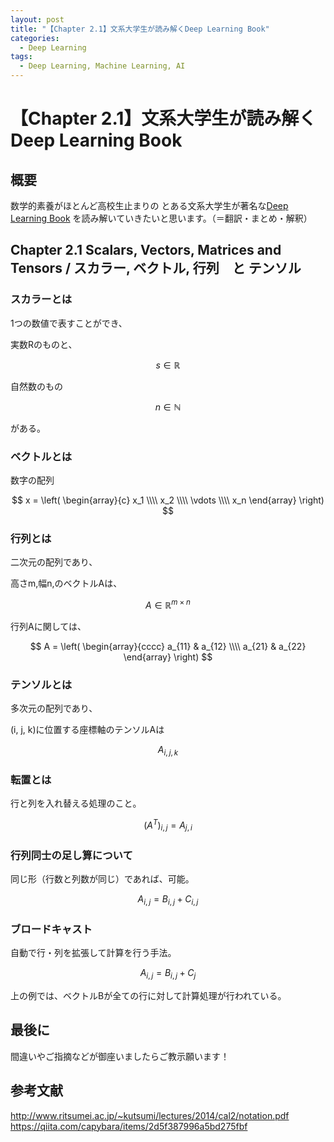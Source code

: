 ```yaml
---
layout: post
title: "【Chapter 2.1】文系大学生が読み解くDeep Learning Book"
categories:
  - Deep Learning
tags:
  - Deep Learning, Machine Learning, AI
---
```


# 【Chapter 2.1】文系大学生が読み解くDeep Learning Book

## 概要

数学的素養がほとんど高校生止まりの
とある文系大学生が著名な[Deep Learning Book](http://www.deeplearningbook.org/)
を読み解いていきたいと思います。（＝翻訳・まとめ・解釈）

## Chapter 2.1 Scalars, Vectors, Matrices and Tensors / スカラー, ベクトル, 行列　と テンソル

### スカラーとは

1つの数値で表すことができ、

実数Rのものと、

$$
s \in \mathbb{R}
$$

自然数のもの

$$
n \in \mathbb{N}
$$

がある。

### ベクトルとは

数字の配列

$$
x = \left(
  \begin{array}{c}
    x_1 \\\\
    x_2 \\\\
    \vdots \\\\
    x_n
  \end{array}
\right)
$$

### 行列とは

二次元の配列であり、

高さm,幅n,のベクトルAは、


$$
A \in \mathbb{R}^{m \times n}
$$

行列Aに関しては、


$$
A = \left(
  \begin{array}{cccc}
    a_{11} & a_{12} \\\\
    a_{21} & a_{22}
  \end{array}
\right)
$$

### テンソルとは

多次元の配列であり、

(i, j, k)に位置する座標軸のテンソルAは


$$
A_{i,j,k}
$$

### 転置とは

行と列を入れ替える処理のこと。


$$
( A^{T} ) _{i,j}  = A_{j,i}
$$


### 行列同士の足し算について

同じ形（行数と列数が同じ）であれば、可能。

$$
A _ {i,j} = B _ {i,j} + C _ {i,j}
$$

### ブロードキャスト

自動で行・列を拡張して計算を行う手法。

$$
A _ {i,j} = B _{i,j} + C _{j}
$$

上の例では、ベクトルBが全ての行に対して計算処理が行われている。

## 最後に

間違いやご指摘などが御座いましたらご教示願います！

## 参考文献

http://www.ritsumei.ac.jp/~kutsumi/lectures/2014/cal2/notation.pdf
https://qiita.com/capybara/items/2d5f387996a5bd275fbf
